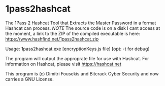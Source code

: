 # 1pass2hashcat
The 1Pass 2 Hashcat Tool that Extracts the Master Password in a format Hashcat can process. 
*NOTE* The source code is on a disk I cant access at the moment, a link to the ZIP of the compiled executable is here: https://www.hashfind.net/1pass2hashcat.zip


Usage:
1pass2hashcat.exe [encryptionKeys.js file] [opt: -t for debug]

The program will output the approprate file for use with Hashcat. For information on Hashcat, please
visit https://hashcat.net

This program is (c) Dimitri Fousekis and Bitcrack Cyber Security and now carries a GNU License. 
